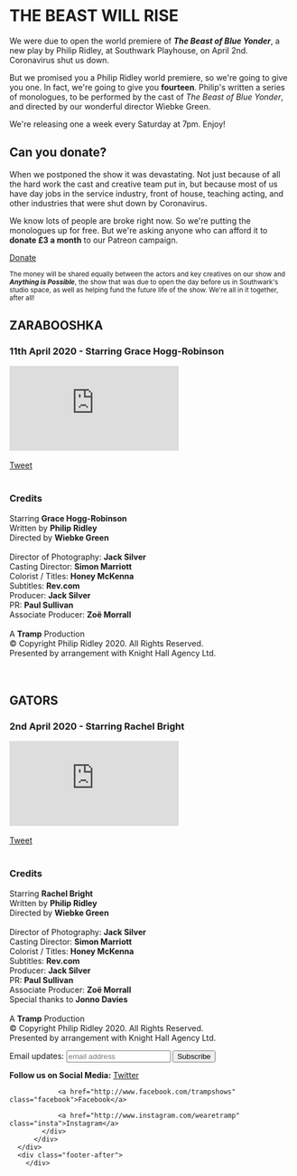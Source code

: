 <!doctype html>

<html lang="en">
<head>
  <meta charset="utf-8">

  <title>The Beast Will Rise - by Philip Ridley - Online World Premiere</title>
  <meta name="description" content="The Beast Will Rise - by Philip Ridley - Online World Premiere">
  <meta name="author" content="Tramp">

  <link rel="stylesheet" href="assets/styles.css">
	<style type="text/css">
	@font-face {
	  font-family: 'Alte-DIN-1451-Mittelschrift';
	    src:  url('Alte-DIN-1451-Mittelschrift.ttf.woff') format('woff'),
	    url('Alte-DIN-1451-Mittelschrift.ttf.svg#Alte-DIN-1451-Mittelschrift') format('svg'),
	    url('Alte-DIN-1451-Mittelschrift.ttf.eot'),
	    url('Alte-DIN-1451-Mittelschrift.eot?#iefix') format('embedded-opentype'); 
	    font-weight: normal;
	    font-style: normal;
	}
	</style>

<!-- Global site tag (gtag.js) - Google Analytics -->
<script async src="https://www.googletagmanager.com/gtag/js?id=UA-102260454-1"></script>
<script>
  window.dataLayer = window.dataLayer || [];
  function gtag(){dataLayer.push(arguments);}
  gtag('js', new Date());

  gtag('config', 'UA-102260454-1');
</script>

</head>

<body>
  <div class="header">
  	<div class="logo">
  	</div>
  </div>
  <div class="content">
  	<div class="intro">
  		<h1>THE BEAST WILL RISE</h1>
  		<p>
  			We were due to open the world premiere of <b><i>The Beast of Blue Yonder</i></b>, a new play by Philip Ridley, at Southwark Playhouse, on April 2nd. Coronavirus shut us down.
  		</p>
  		<p>
  			But we promised you a Philip Ridley world premiere, so we're going to give you one. In fact, we're going to give you <b>fourteen</b>. Philip's written a series of monologues, to be performed by the cast of <i>The Beast of Blue Yonder</i>, and directed by our wonderful director Wiebke Green.
  		</p>
  		<p>
  			We're releasing one a week every Saturday at 7pm. Enjoy!
  		</p>
  	</div>
  	<div class="begging-letter">
  		<h2>Can you donate?</h2>
  		<p>
  			When we postponed the show it was devastating. Not just because of all the hard work the cast and creative team put in, but because most of us have day jobs in the service industry, front of house, teaching acting, and other industries that were shut down by Coronavirus.
  		</p>
  		<p>
  			We know lots of people are broke right now. So we're putting the monologues up for free. But we're asking anyone who can afford it to <b>donate £3 a month</b> to our Patreon campaign.
  		</p> 
  		<p class="donate-holder">
  			<a href="https://www.patreon.com/user?u=32729965&fan_landing=true" class="donate-button">Donate</a>
  		<p>
  			<small>
  				The money will be shared equally between the actors and key creatives on our show and <b><i>Anything is Possible</i></b>, the show that was due to open the day before us in Southwark's studio space, as well as helping fund the future life of the show. We're all in it together, after all!
  			</small>
  		</p>
  	</div>
<!-- <div class="video-soon">
		  <h3>COMING SOON</h3>
		  <h2 class="soon-title">ZARABOOSHKA</h2>
		  <h3 class="soon-date">11th April 2020 at 7pm</h3>
		  <h3>Starring Grace Hogg-Robinson</h3>
	  	<div class="credits">
	  		<br /><h3>Credits</h3>
	  		<p>
	  			Starring <b>Grace Hogg-Robinson</b><br />
	  			Written by <b>Philip Ridley</b><br />
	  			Directed by <b>Wiebke Green</b><br />
	  		</p>
	  	</div>
  	</div>
  </div> -->
  <div class="video">
	<h2>ZARABOOSHKA</h2>
	<h3>11th April 2020 - Starring Grace Hogg-Robinson</h3>
	<div class="video-holder">
		<iframe src="https://www.youtube.com/embed/mI9wwm9M-vY" frameborder="0" allow="accelerometer; autoplay; encrypted-media; gyroscope; picture-in-picture" allowfullscreen></iframe>
	</div>
	<div class="share-links">
		<!-- <b>Share:</b>  -->
		<br/>
		<a href="https://twitter.com/share?ref_src=twsrc%5Etfw" class="twitter-share-button" data-size="large" data-text="I&#39;ve just watched the *WORLD PREMIERE* of Philip Ridley&#39;s ZARABOOSHKA online. " data-url="http://www.wearetramp.com" data-via="wearetramp" data-hashtags="beastwillrise" data-related="wearetramp" data-lang="en" data-show-count="false">Tweet</a><script async src="https://platform.twitter.com/widgets.js" charset="utf-8"></script>
	</div>
	<div class="credits">
		<br /><h3>Credits</h3>
		<p>
			Starring <b>Grace Hogg-Robinson</b><br />
			Written by <b>Philip Ridley</b><br />
			Directed by <b>Wiebke Green</b><br />
			<br />
		  Director of Photography: <b>Jack Silver</b><br />
		  Casting Director: <b>Simon Marriott</b><br />
			Colorist / Titles: <b>Honey McKenna</b><br />
			Subtitles: <b>Rev.com</b><br />
		  Producer: <b>Jack Silver</b><br />
		  PR: <b>Paul Sullivan</b><br />
			Associate Producer: <b>Zo&euml; Morrall</b><br />
			<br />
			A <b>Tramp</b> Production<br />
			&copy; Copyright Philip Ridley 2020. All Rights Reserved.<br />
			Presented by arrangement with Knight Hall Agency Ltd.<br /><br /><br />
		</p>
	</div>
</div>
</div>
  	<div class="video">
  		<h2>GATORS</h2>
  		<h3>2nd April 2020 - Starring Rachel Bright</h3>
	  	<div class="video-holder">
	  		<iframe src="https://www.youtube.com/embed/B5m107PcFw8" frameborder="0" allow="accelerometer; autoplay; encrypted-media; gyroscope; picture-in-picture" allowfullscreen></iframe>
	  	</div>
	  	<div class="share-links">
	  		<!-- <b>Share:</b>  -->
	  		<br/>
	  		<a href="https://twitter.com/share?ref_src=twsrc%5Etfw" class="twitter-share-button" data-size="large" data-text="I&#39;ve just watched the *WORLD PREMIERE* of Philip Ridley&#39;s GATORS online. " data-url="http://www.wearetramp.com" data-via="wearetramp" data-hashtags="beastwillrise" data-related="wearetramp" data-lang="en" data-show-count="false">Tweet</a><script async src="https://platform.twitter.com/widgets.js" charset="utf-8"></script>
	  	</div>
	  	<div class="credits">
	  		<br /><h3>Credits</h3>
	  		<p>
	  			Starring <b>Rachel Bright</b><br />
	  			Written by <b>Philip Ridley</b><br />
	  			Directed by <b>Wiebke Green</b><br />
	  			<br />
				Director of Photography: <b>Jack Silver</b><br />
				Casting Director: <b>Simon Marriott</b><br />
	  			Colorist / Titles: <b>Honey McKenna</b><br />
	  			Subtitles: <b>Rev.com</b><br />
				Producer: <b>Jack Silver</b><br />
				PR: <b>Paul Sullivan</b><br />
	  			Associate Producer: <b>Zo&euml; Morrall</b><br />
	  			Special thanks to <b>Jonno Davies</b><br />
	  			<br />
	  			A <b>Tramp</b> Production<br />
	  			&copy; Copyright Philip Ridley 2020. All Rights Reserved.<br />
	  			Presented by arrangement with Knight Hall Agency Ltd.
	  		</p>
	  	</div>
  	</div>
  </div>
  <div class="footer">
  	<div class="footer-containter">
	  	<div class="email-subscribe">
				<form action="https://wearetramp.us4.list-manage.com/subscribe/post?u=5f7ed5cf36a3daca6922e24f1&amp;id=6601987ce9" method="post" id="mc-embedded-subscribe-form" name="mc-embedded-subscribe-form" class="validate" target="_blank" novalidate>
					<label for="mce-EMAIL">Email updates:</label>
					<input type="email" value="" name="EMAIL" class="email" id="mce-EMAIL" placeholder="email address" required>
					<button type="submit" value="Subscribe" name="subscribe" id="mc-embedded-subscribe" >Subscribe</button>
					<!-- <input type="submit" value="Subscribe" name="subscribe" id="mc-embedded-subscribe" class="button"> -->
				</form>
			</div>
	  	<div class="share-links">
	  		  <b>Follow us on Social Media:</b>
		  		<a href="http://www.twitter.com/wearetramp/" class="twitter">Twitter</a> 

		  		<a href="http://www.facebook.com/trampshows" class="facebook">Facebook</a> 

		  		<a href="http://www.instagram.com/wearetramp" class="insta">Instagram</a> 
		  	</div>
		  </div>
	  </div>
	  <div class="footer-after">
	 	</div>

</body>
</html>